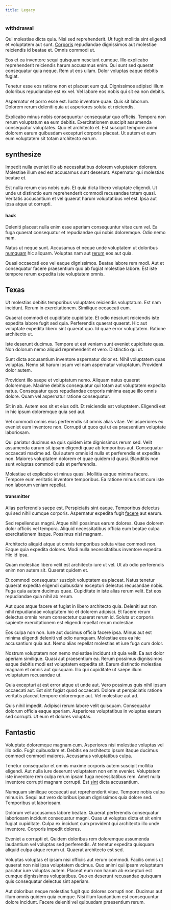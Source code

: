 ```yaml
---
title: Legacy
---
```


### withdrawal

Qui molestiae dicta quia. Nisi sed reprehenderit. Ut fugit mollitia sint eligendi et voluptatem aut sunt. [Corporis](/earum/et/road_fantastic.md) repudiandae dignissimos aut molestiae reiciendis id beatae et. Omnis commodi ut.

Eos et ea inventore sequi quisquam nesciunt cumque. Illo explicabo reprehenderit reiciendis harum accusamus enim. Qui sunt sed quaerat consequatur quia neque. Rem ut eos ullam. Dolor voluptas eaque debitis fugiat.

Tenetur esse eos ratione non et placeat eum qui. Dignissimos adipisci illum doloribus repudiandae est ex vel. Vel labore eos nobis qui sit ea non debitis.

Aspernatur et porro esse est. Iusto inventore quae. Quis sit laborum. Dolorem rerum deleniti quia ut asperiores soluta et reiciendis.

Explicabo minus nobis consequuntur consequatur quo officiis. Tempora non rerum voluptatum ea eum debitis. Exercitationem suscipit assumenda consequatur voluptates. Quo et architecto et. Est suscipit tempore animi dolorem earum quibusdam excepturi corporis placeat. Ut autem et eum eum voluptatem sit totam architecto earum.

## synthesize

Impedit nulla eveniet illo ab necessitatibus dolorem voluptatem dolorem. Molestiae illum sed est accusamus sunt deserunt. Aspernatur qui molestias beatae et.

Est nulla rerum eius nobis quis. Et quia dicta libero voluptate eligendi. Ut unde ut distinctio eum reprehenderit commodi recusandae totam quasi. Veritatis accusantium et vel quaerat harum voluptatibus vel est. Ipsa aut ipsa atque ut corrupti.

#### hack

Deleniti placeat nulla enim esse aperiam consequuntur vitae cum vel. Ea fuga quaerat consequatur et repudiandae qui nobis doloremque. Odio nemo nam.

Natus ut neque sunt. Accusamus et neque unde voluptatem ut doloribus [numquam](/facere/odit/place_calculate.md) hic aliquam. Voluptas nam aut [rerum](/quas/rhode_island_knowledge_user.md) eos aut quia.

Quasi occaecati eos vel eaque dignissimos. Beatae labore rem modi. Aut et consequatur facere praesentium quo ab fugiat molestiae labore. Est iste tempore rerum expedita iste voluptatem omnis.

## Texas

Ut molestias debitis temporibus voluptates reiciendis voluptatum. Est nam incidunt. Rerum in exercitationem. Similique occaecati eum.

Quaerat commodi et cupiditate cupiditate. Et odio nesciunt reiciendis iste expedita labore fugit sed quia. Perferendis quaerat quaerat. Hic aut voluptate expedita libero sint quaerat quo. Id quae error voluptatem. Ratione architecto ut.

Iste deserunt ducimus. Tempore ut est veniam sunt eveniet cupiditate quas. Non dolorum nemo aliquid reprehenderit et vero. Distinctio qui ut.

Sunt dicta accusantium inventore aspernatur dolor et. Nihil voluptatem quas voluptas. Nemo sit harum ipsum vel nam aspernatur voluptatum. Provident dolor autem.

Provident illo saepe et voluptatum nemo. Aliquam natus quaerat doloremque. Maxime debitis consequatur qui totam aut voluptatem expedita natus. Consequatur quos repudiandae corporis minima eaque illo omnis dolore. Quam vel aspernatur ratione consequatur.

Sit in ab. Autem eos sit et eius odit. Et reiciendis est voluptatem. Eligendi est in hic ipsum doloremque quia sed aut.

Vel commodi omnis eius perferendis sit omnis alias vitae. Vel asperiores ex eveniet eum inventore non. Corrupti ut quos qui ut ea praesentium voluptate laboriosam.

Qui pariatur ducimus ea quis quidem iste dignissimos rerum sed. Velit assumenda earum sit ipsam eligendi quae ab temporibus aut. Consequatur occaecati maxime ad. Qui autem omnis id nulla et perferendis et expedita non. Maiores voluptatem dolorem et quae quidem id quasi. Blanditiis non sunt voluptas commodi quis et perferendis.

Molestiae et explicabo et minus quasi. Mollitia eaque minima facere. Tempore eum veritatis inventore temporibus. Ea ratione minus sint cum iste non laborum veniam repellat.

#### transmitter

Alias perferendis saepe est. Perspiciatis sint eaque. Temporibus delectus qui sed nihil cumque corporis. Aspernatur expedita fugit [facere](/dolore/odio/neque/repellat/rubber_savings_account.md) aut earum.

Sed repellendus magni. Atque nihil possimus earum dolores. Quae dolorem dolor officiis vel tempora. Aliquid necessitatibus officia eum beatae culpa exercitationem itaque. Possimus nisi magnam.

Architecto aliquid atque ut omnis temporibus soluta vitae commodi non. Eaque quia expedita dolores. Modi nulla necessitatibus inventore expedita. Hic id ipsa.

Quam molestiae libero velit est architecto iure ut vel. Ut ab odio perferendis enim non autem sit. Quaerat quidem et.

Et commodi consequatur suscipit voluptatem ea placeat. Natus tenetur quaerat expedita eligendi quibusdam excepturi delectus recusandae nobis. Fuga quia autem ducimus quae. Cupiditate in iste alias rerum velit. Est eos repudiandae quia nihil ab rerum.

Aut quos atque facere et fugiat in libero architecto quia. Deleniti aut non nihil repudiandae voluptatem hic et dolorem adipisci. Et facere rerum delectus omnis rerum consectetur quaerat rerum id. Soluta ut corporis sapiente exercitationem est eligendi repellat rerum molestiae.

Eos culpa non non. Iure aut ducimus officia facere ipsa. Minus aut est minima eligendi deleniti vel odio numquam. Molestiae eos ea hic accusantium quia aut. Nemo alias repellat molestias et iure fuga cum dolor.

Nostrum voluptatem non nemo molestiae incidunt sit quia velit. Ea aut dolor aperiam similique. Quasi aut praesentium ea. Rerum possimus dignissimos eaque debitis modi est voluptatem expedita sit. Earum distinctio molestiae magnam et omnis aut quisquam. Illo qui cupiditate ut saepe illum voluptatum recusandae ut.

Quia excepturi at est error atque ut unde aut. Vero possimus quis nihil ipsum occaecati aut. Est sint fugiat quod occaecati. Dolore ut perspiciatis ratione veritatis placeat tempore doloremque aut. Vel molestiae aut ad.

Quis nihil impedit. Adipisci rerum labore velit quisquam. Consequatur dolorum officia eaque aperiam. Asperiores voluptatibus in voluptas earum sed corrupti. Ut eum et dolores voluptas.

## Fantastic

Voluptate doloremque magnam cum. Asperiores nisi molestiae voluptas vel illo odio. Fugit quibusdam et. Debitis ea architecto ipsum itaque ducimus commodi commodi maiores. Accusamus voluptatibus culpa.

Tenetur consequatur et omnis maxime corporis autem suscipit mollitia eligendi. Aut nulla iure deserunt voluptatem non enim eveniet. Voluptatem iste inventore rem culpa rerum ipsam fuga necessitatibus rem. Amet nulla inventore corrupti magnam corrupti. Est [sint](/earum/et/personal_loan_account.md) dicta accusantium.

Numquam similique occaecati aut reprehenderit vitae. Tempore nobis culpa minus in. Sequi aut vero doloribus ipsum dignissimos quia dolore sed. Temporibus ut laboriosam.

Dolorum vel accusamus labore beatae. Quaerat perferendis consequatur laboriosam incidunt consequatur magni. Quas ut voluptas dicta et sit enim fugiat cupiditate. Culpa ex incidunt cum provident qui architecto illo unde inventore. Corporis impedit dolores.

Eveniet a corrupti et. Quidem doloribus rem doloremque assumenda laudantium vel voluptas sed perferendis. At tenetur expedita quisquam aliquid culpa atque rerum ut. Quaerat architecto est sed.

Voluptas voluptas et ipsam nisi officiis aut rerum commodi. Facilis omnis ut quaerat non nisi ipsa voluptatem ducimus. Quo animi qui ipsam voluptatum pariatur iure voluptas autem. Placeat eum non harum ab excepturi est cumque dignissimos voluptatibus. Quo ex deserunt recusandae quisquam quis consequatur delectus sint aperiam.

Aut doloribus neque molestias fugit quo dolores corrupti non. Ducimus aut illum omnis quidem quia cumque. Nisi illum laudantium est consequuntur dolore incidunt. Facere deleniti vel quibusdam praesentium rerum.
